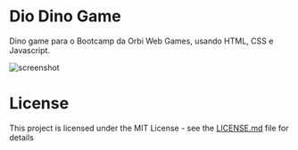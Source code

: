 # Dio Dino Game 
Dino game para o Bootcamp da Orbi Web Games, usando HTML, CSS e Javascript.

![screenshot](example.png?raw=true "screenshot")

# License
This project is licensed under the MIT License - see the [LICENSE.md](LICENSE.md) file for details
